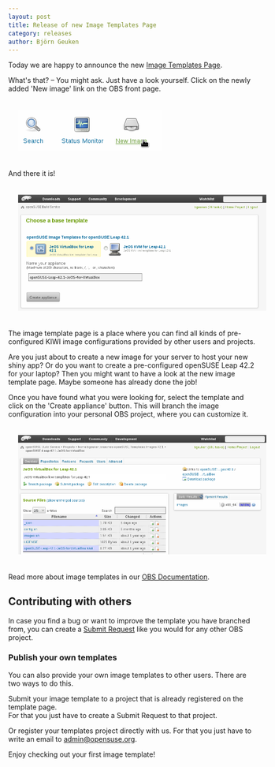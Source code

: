 ```yaml
---
layout: post
title: Release of new Image Templates Page
category: releases
author: Björn Geuken
---
```


Today we are happy to announce the new [Image Templates Page](https://build.opensuse.org/image_templates).


What's that? – You might ask.
Just have a look yourself. Click on the newly added 'New image' link on the OBS front page.

<img src="/images/posts/image_templates_new_image_link.png" style="margin:20px;" title="Path to Image Template Page">

And there it is!

<img src="/images/posts/image_templates_template_page.png" style="margin:20px;" title="OBS Image Templates Page">

The image template page is a place where you can find all kinds of pre-configured KIWI
image configurations provided by other users and projects.

Are you just about to create a new image for your server to host your new
shiny app? Or do you want to create a pre-configured openSUSE Leap 42.2 for your
laptop? Then you might want to have a look at the new image template page.
Maybe someone has already done the job!

Once you have found what you were looking for, select the template and click on the
'Create appliance' button.
This will branch the image configuration into your personal OBS project, where you
can customize it.

<img src="/images/posts/image_templates_branched.png" style="margin:20px;" title="Branched Image Template">

Read more about image templates in our [OBS Documentation](http://openbuildservice.org/help/manuals/obs-reference-guide/cha.obs.image_templates.html).


## Contributing with others

In case you find a bug or want to improve the template you have branched from,
you can create a [Submit Request](http://openbuildservice.org/help/manuals/obs-reference-guide/cha.obs.request_and_review_ystem.html)
like you would for any other OBS project.


### Publish your own templates

You can also provide your own image templates to other users. There are two ways to do this.


Submit your image template to a project that is already registered on the template page.  
For that you just have to create a Submit Request to that project.  

Or register your templates project directly with us.
For that you just have to write an email to admin@opensuse.org.


Enjoy checking out your first image template!

